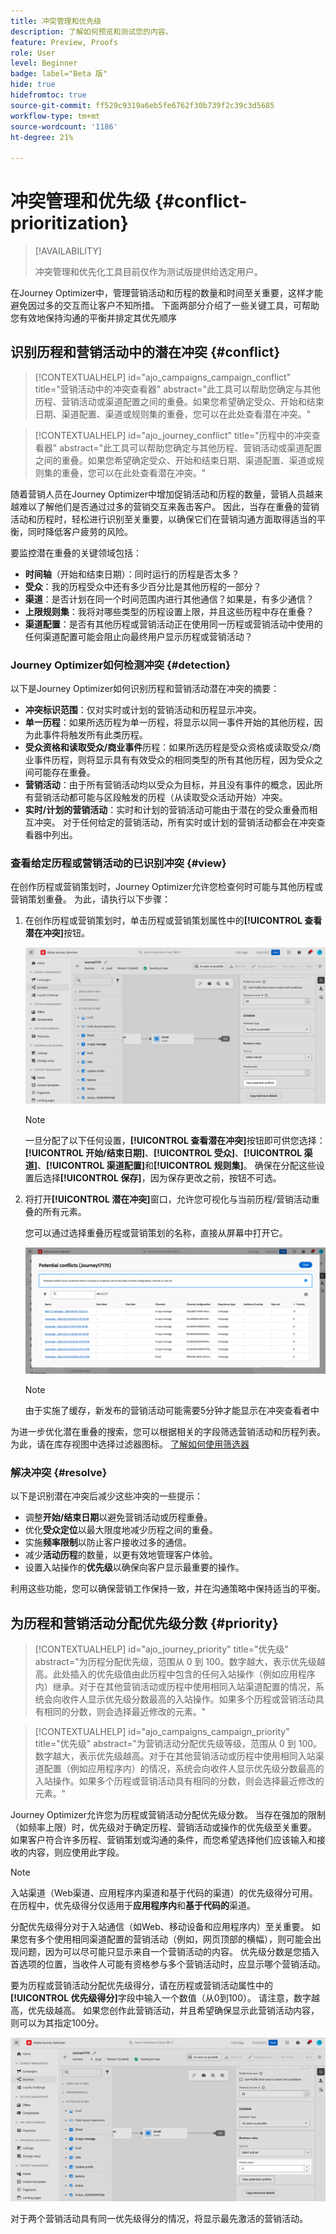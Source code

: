 ```yaml
---
title: 冲突管理和优先级
description: 了解如何预览和测试您的内容。
feature: Preview, Proofs
role: User
level: Beginner
badge: label="Beta 版"
hide: true
hidefromtoc: true
source-git-commit: ff529c9319a6eb5fe6762f30b739f2c39c3d5685
workflow-type: tm+mt
source-wordcount: '1186'
ht-degree: 21%

---
```



# 冲突管理和优先级 {#conflict-prioritization}

>[!AVAILABILITY]
>
>冲突管理和优先化工具目前仅作为测试版提供给选定用户。

在Journey Optimizer中，管理营销活动和历程的数量和时间至关重要，这样才能避免因过多的交互而让客户不知所措。 下面两部分介绍了一些关键工具，可帮助您有效地保持沟通的平衡并排定其优先顺序

## 识别历程和营销活动中的潜在冲突 {#conflict}

>[!CONTEXTUALHELP]
>id="ajo_campaigns_campaign_conflict"
>title="营销活动中的冲突查看器"
>abstract="此工具可以帮助您确定与其他历程、营销活动或渠道配置之间的重叠。如果您希望确定受众、开始和结束日期、渠道配置、渠道或规则集的重叠，您可以在此处查看潜在冲突。"

>[!CONTEXTUALHELP]
>id="ajo_journey_conflict"
>title="历程中的冲突查看器"
>abstract="此工具可以帮助您确定与其他历程、营销活动或渠道配置之间的重叠。如果您希望确定受众、开始和结束日期、渠道配置、渠道或规则集的重叠，您可以在此处查看潜在冲突。"

随着营销人员在Journey Optimizer中增加促销活动和历程的数量，营销人员越来越难以了解他们是否通过过多的营销交互来轰击客户。 因此，当存在重叠的营销活动和历程时，轻松进行识别至关重要，以确保它们在营销沟通方面取得适当的平衡，同时降低客户疲劳的风险。

要监控潜在重叠的关键领域包括：

* **时间轴**（开始和结束日期）：同时运行的历程是否太多？
* **受众**：我的历程受众中还有多少百分比是其他历程的一部分？
* **渠道**：是否计划在同一个时间范围内进行其他通信？如果是，有多少通信？
* **上限规则集**：我将对哪些类型的历程设置上限，并且这些历程中存在重叠？
* **渠道配置**：是否有其他历程或营销活动正在使用同一历程或营销活动中使用的任何渠道配置可能会阻止向最终用户显示历程或营销活动？

### Journey Optimizer如何检测冲突 {#detection}

以下是Journey Optimizer如何识别历程和营销活动潜在冲突的摘要：

* **冲突标识范围**：仅对实时或计划的营销活动和历程显示冲突。
* **单一历程**：如果所选历程为单一历程，将显示以同一事件开始的其他历程，因为此事件将触发所有此类历程。
* **受众资格和读取受众/商业事件**&#x200B;历程：如果所选历程是受众资格或读取受众/商业事件历程，则将显示具有有效受众的相同类型的所有其他历程，因为受众之间可能存在重叠。
* **营销活动**：由于所有营销活动均以受众为目标，并且没有事件的概念，因此所有营销活动都可能与区段触发的历程（从读取受众活动开始）冲突。
* **实时/计划的营销活动**：实时和计划的营销活动可能由于潜在的受众重叠而相互冲突。 对于任何给定的营销活动，所有实时或计划的营销活动都会在冲突查看器中列出。

### 查看给定历程或营销活动的已识别冲突 {#view}

在创作历程或营销策划时，Journey Optimizer允许您检查何时可能与其他历程或营销策划重叠。 为此，请执行以下步骤：

1. 在创作历程或营销策划时，单击历程或营销策划属性中的&#x200B;**[!UICONTROL 查看潜在冲突]**&#x200B;按钮。

   ![](assets/view-conflicts.png)

   >[!NOTE]
   >
   >一旦分配了以下任何设置，**[!UICONTROL 查看潜在冲突]**&#x200B;按钮即可供您选择：**[!UICONTROL 开始/结束日期]**、**[!UICONTROL 受众]**、**[!UICONTROL 渠道]**、**[!UICONTROL 渠道配置]**&#x200B;和&#x200B;**[!UICONTROL 规则集]**。 确保在分配这些设置后选择&#x200B;**[!UICONTROL 保存]**，因为保存更改之前，按钮不可选。

1. 将打开&#x200B;**[!UICONTROL 潜在冲突]**&#x200B;窗口，允许您可视化与当前历程/营销活动重叠的所有元素。

   您可以通过选择重叠历程或营销策划的名称，直接从屏幕中打开它。

   ![](assets/potential-conflicts.png)

   >[!NOTE]
   >
   >由于实施了缓存，新发布的营销活动可能需要5分钟才能显示在冲突查看者中

为进一步优化潜在重叠的搜索，您可以根据相关的字段筛选营销活动和历程列表。 为此，请在库存视图中选择过滤器图标。 [了解如何使用筛选器](../start/search-filter-categorize.md#filter-lists)

### 解决冲突 {#resolve}

以下是识别潜在冲突后减少这些冲突的一些提示：

* 调整&#x200B;**开始/结束日期**&#x200B;以避免营销活动或历程重叠。
* 优化&#x200B;**受众定位**&#x200B;以最大限度地减少历程之间的重叠。
* 实施&#x200B;**频率限制**&#x200B;以防止客户接收过多的通信。
* 减少&#x200B;**活动历程**&#x200B;的数量，以更有效地管理客户体验。
* 设置入站操作的&#x200B;**优先级**&#x200B;以确保向客户显示最重要的操作。

利用这些功能，您可以确保营销工作保持一致，并在沟通策略中保持适当的平衡。

## 为历程和营销活动分配优先级分数 {#priority}

>[!CONTEXTUALHELP]
>id="ajo_journey_priority"
>title="优先级"
>abstract="为历程分配优先级，范围从 0 到 100。数字越大，表示优先级越高。此处插入的优先级值由此历程中包含的任何入站操作（例如应用程序内）继承。对于在其他营销活动或历程中使用相同入站渠道配置的情况，系统会向收件人显示优先级分数最高的入站操作。如果多个历程或营销活动具有相同的分数，则会选择最近修改的元素。"

>[!CONTEXTUALHELP]
>id="ajo_campaigns_campaign_priority"
>title="优先级"
>abstract="为营销活动分配优先级等级，范围从 0 到 100。数字越大，表示优先级越高。对于在其他营销活动或历程中使用相同入站渠道配置（例如应用程序内）的情况，系统会向收件人显示优先级分数最高的入站操作。如果多个历程或营销活动具有相同的分数，则会选择最近修改的元素。"

Journey Optimizer允许您为历程或营销活动分配优先级分数。 当存在强加的限制（如频率上限）时，优先级对于确定历程、营销活动或操作的优先级至关重要。 如果客户符合许多历程、营销策划或沟通的条件，而您希望选择他们应该输入和接收的内容，则应使用此字段。

>[!NOTE]
>
>入站渠道（Web渠道、应用程序内渠道和基于代码的渠道）的优先级得分可用。 在历程中，优先级得分仅适用于&#x200B;**应用程序内**&#x200B;和&#x200B;**基于代码的**&#x200B;渠道。

分配优先级得分对于入站通信（如Web、移动设备和应用程序内）至关重要。 如果您有多个使用相同渠道配置的营销活动（例如，网页顶部的横幅），则可能会出现问题，因为可以尽可能只显示来自一个营销活动的内容。 优先级分数是您插入首选项的位置，当收件人可能有资格参与多个营销活动时，应显示哪个营销活动。

要为历程或营销活动分配优先级得分，请在历程或营销活动属性中的&#x200B;**[!UICONTROL 优先级得分]**&#x200B;字段中输入一个数值（从0到100）。 请注意，数字越高，优先级越高。 如果您创作此营销活动，并且希望确保显示此营销活动内容，则可以为其指定100分。

![](assets/priority-score.png)

对于两个营销活动具有同一优先级得分的情况，将显示最先激活的营销活动。
